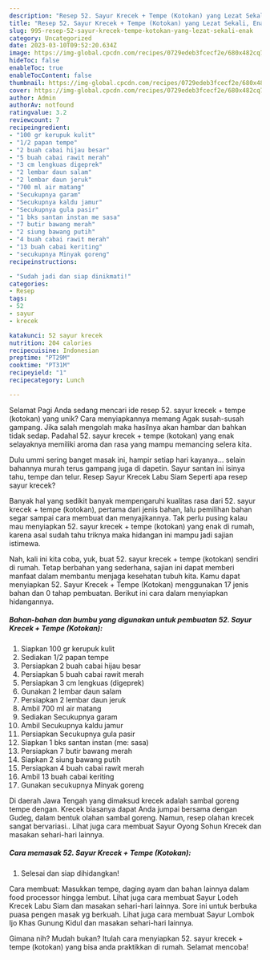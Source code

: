 ```yaml
---
description: "Resep 52. Sayur Krecek + Tempe (Kotokan) yang Lezat Sekali, Enak"
title: "Resep 52. Sayur Krecek + Tempe (Kotokan) yang Lezat Sekali, Enak"
slug: 995-resep-52-sayur-krecek-tempe-kotokan-yang-lezat-sekali-enak
category: Uncategorized
date: 2023-03-10T09:52:20.634Z
image: https://img-global.cpcdn.com/recipes/0729edeb3fcecf2e/680x482cq70/52-sayur-krecek-tempe-kotokan-foto-resep-utama.jpg
hideToc: false
enableToc: true
enableTocContent: false
thumbnail: https://img-global.cpcdn.com/recipes/0729edeb3fcecf2e/680x482cq70/52-sayur-krecek-tempe-kotokan-foto-resep-utama.jpg
cover: https://img-global.cpcdn.com/recipes/0729edeb3fcecf2e/680x482cq70/52-sayur-krecek-tempe-kotokan-foto-resep-utama.jpg
author: Admin
authorAv: notfound
ratingvalue: 3.2
reviewcount: 7
recipeingredient:
- "100 gr kerupuk kulit"
- "1/2 papan tempe"
- "2 buah cabai hijau besar"
- "5 buah cabai rawit merah"
- "3 cm lengkuas digeprek"
- "2 lembar daun salam"
- "2 lembar daun jeruk"
- "700 ml air matang"
- "Secukupnya garam"
- "Secukupnya kaldu jamur"
- "Secukupnya gula pasir"
- "1 bks santan instan me sasa"
- "7 butir bawang merah"
- "2 siung bawang putih"
- "4 buah cabai rawit merah"
- "13 buah cabai keriting"
- "secukupnya Minyak goreng"
recipeinstructions:

- "Sudah jadi dan siap dinikmati!"
categories:
- Resep
tags:
- 52
- sayur
- krecek

katakunci: 52 sayur krecek 
nutrition: 204 calories
recipecuisine: Indonesian
preptime: "PT29M"
cooktime: "PT31M"
recipeyield: "1"
recipecategory: Lunch

---
```



Selamat Pagi Anda sedang mencari ide resep 52. sayur krecek + tempe (kotokan) yang unik? Cara menyiapkannya memang Agak susah-susah gampang. Jika salah mengolah maka hasilnya akan hambar dan bahkan tidak sedap. Padahal 52. sayur krecek + tempe (kotokan) yang enak selayaknya memiliki aroma dan rasa yang mampu memancing selera kita.


Dulu ummi sering banget masak ini, hampir setiap hari kayanya… selain bahannya murah terus gampang juga di dapetin. Sayur santan ini isinya tahu, tempe dan telur. Resep Sayur Krecek Labu Siam Seperti apa resep sayur krecek?

Banyak hal yang sedikit banyak mempengaruhi kualitas rasa dari 52. sayur krecek + tempe (kotokan), pertama dari jenis bahan, lalu pemilihan bahan segar sampai cara membuat dan menyajikannya. Tak perlu pusing kalau mau menyiapkan 52. sayur krecek + tempe (kotokan) yang enak di rumah, karena asal sudah tahu triknya maka hidangan ini mampu jadi sajian istimewa.


Nah, kali ini kita coba, yuk, buat 52. sayur krecek + tempe (kotokan) sendiri di rumah. Tetap berbahan yang sederhana, sajian ini dapat memberi manfaat dalam membantu menjaga kesehatan tubuh kita. Kamu dapat menyiapkan 52. Sayur Krecek + Tempe (Kotokan) menggunakan 17 jenis bahan dan 0 tahap pembuatan. Berikut ini cara dalam menyiapkan hidangannya.

<!--inarticleads1-->

##### Bahan-bahan dan bumbu yang digunakan untuk pembuatan 52. Sayur Krecek + Tempe (Kotokan):

1. Siapkan 100 gr kerupuk kulit
1. Sediakan 1/2 papan tempe
1. Persiapkan 2 buah cabai hijau besar
1. Persiapkan 5 buah cabai rawit merah
1. Persiapkan 3 cm lengkuas (digeprek)
1. Gunakan 2 lembar daun salam
1. Persiapkan 2 lembar daun jeruk
1. Ambil 700 ml air matang
1. Sediakan Secukupnya garam
1. Ambil Secukupnya kaldu jamur
1. Persiapkan Secukupnya gula pasir
1. Siapkan 1 bks santan instan (me: sasa)
1. Persiapkan 7 butir bawang merah
1. Siapkan 2 siung bawang putih
1. Persiapkan 4 buah cabai rawit merah
1. Ambil 13 buah cabai keriting
1. Gunakan secukupnya Minyak goreng


Di daerah Jawa Tengah yang dimaksud krecek adalah sambal goreng tempe dengan. Krecek biasanya dapat Anda jumpai bersama dengan Gudeg, dalam bentuk olahan sambal goreng. Namun, resep olahan krecek sangat bervariasi.. Lihat juga cara membuat Sayur Oyong Sohun Krecek dan masakan sehari-hari lainnya. 

<!--inarticleads2-->

##### Cara memasak 52. Sayur Krecek + Tempe (Kotokan):


1. Selesai dan siap dihidangkan!

Cara membuat: Masukkan tempe, daging ayam dan bahan lainnya dalam food processor hingga lembut. Lihat juga cara membuat Sayur Lodeh Krecek Labu Siam dan masakan sehari-hari lainnya. Sore ini untuk berbuka puasa pengen masak yg berkuah. Lihat juga cara membuat Sayur Lombok Ijo Khas Gunung Kidul dan masakan sehari-hari lainnya. 

Gimana nih? Mudah bukan? Itulah cara menyiapkan 52. sayur krecek + tempe (kotokan) yang bisa anda praktikkan di rumah. Selamat mencoba!
